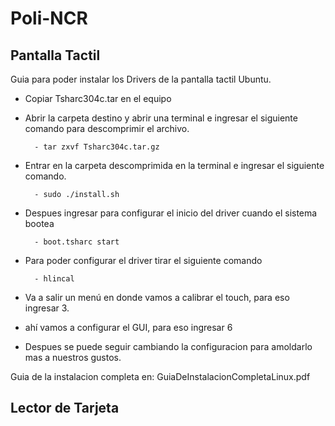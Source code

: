 # Poli-NCR

## Pantalla Tactil

Guia para poder instalar los Drivers de la pantalla tactil Ubuntu.
- Copiar Tsharc304c.tar en el equipo
- Abrir la carpeta destino y abrir una terminal e ingresar el siguiente comando para descomprimir el archivo.
        
        - tar zxvf Tsharc304c.tar.gz
    
- Entrar en la carpeta descomprimida en la terminal e ingresar el siguiente comando.
        
        - sudo ./install.sh 
    
- Despues ingresar para configurar el inicio del driver cuando el sistema bootea
        
        - boot.tsharc start  
    
- Para poder configurar el driver tirar el siguiente comando
        
        - hlincal
    
- Va a salir un menú en donde vamos a calibrar el touch, para eso ingresar 3. 
- ahí vamos a configurar el GUI, para eso ingresar 6    
- Despues se puede seguir cambiando la configuracion para amoldarlo mas a nuestros gustos.

Guia de la instalacion completa en: GuiaDeInstalacionCompletaLinux.pdf

## Lector de Tarjeta